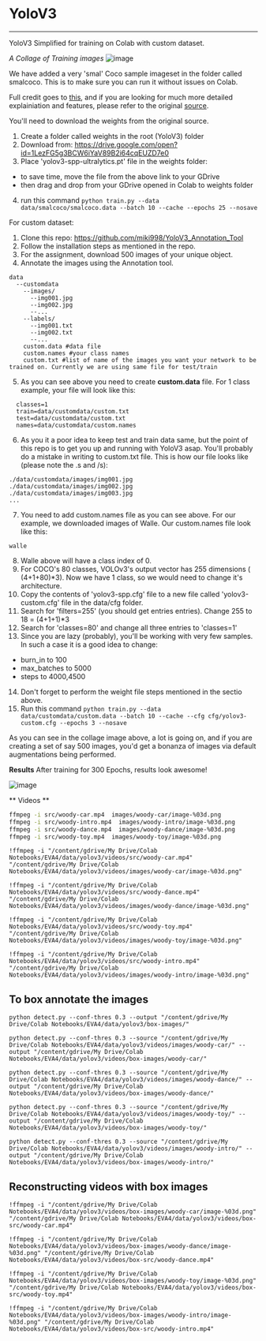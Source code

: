 # YoloV3
________
YoloV3 Simplified for training on Colab with custom dataset.

_A Collage of Training images_
![image](https://github.com/theschoolofai/YoloV3/blob/master/output/train.png)


We have added a very 'smal' Coco sample imageset in the folder called smalcoco. This is to make sure you can run it without issues on Colab.

Full credit goes to [this](https://github.com/ultralytics/yolov3), and if you are looking for much more detailed explainiation and features, please refer to the original [source](https://github.com/ultralytics/yolov3).

You'll need to download the weights from the original source.
1. Create a folder called weights in the root (YoloV3) folder
2. Download from: https://drive.google.com/open?id=1LezFG5g3BCW6iYaV89B2i64cqEUZD7e0
3. Place 'yolov3-spp-ultralytics.pt' file in the weights folder:
  * to save time, move the file from the above link to your GDrive
  * then drag and drop from your GDrive opened in Colab to weights folder
4. run this command
`python train.py --data data/smalcoco/smalcoco.data --batch 10 --cache --epochs 25 --nosave`

For custom dataset:
1. Clone this repo: https://github.com/miki998/YoloV3_Annotation_Tool
2. Follow the installation steps as mentioned in the repo.
3. For the assignment, download 500 images of your unique object.
4. Annotate the images using the Annotation tool.
```
data
  --customdata
    --images/
      --img001.jpg
      --img002.jpg
      --...
    --labels/
      --img001.txt
      --img002.txt
      --...
    custom.data #data file
    custom.names #your class names
    custom.txt #list of name of the images you want your network to be trained on. Currently we are using same file for test/train
```
5. As you can see above you need to create **custom.data** file. For 1 class example, your file will look like this:
```
  classes=1
  train=data/customdata/custom.txt
  test=data/customdata/custom.txt
  names=data/customdata/custom.names
```
6. As you it a poor idea to keep test and train data same, but the point of this repo is to get you up and running with YoloV3 asap. You'll probably do a mistake in writing to custom.txt file. This is how our file looks like (please note the .s and /s):
```
./data/customdata/images/img001.jpg
./data/customdata/images/img002.jpg
./data/customdata/images/img003.jpg
...
```
7. You need to add custom.names file as you can see above. For our example, we downloaded images of Walle. Our custom.names file look like this:
```
walle
```
8. Walle above will have a class index of 0.
9. For COCO's 80 classes, VOLOv3's output vector has 255 dimensions ( (4+1+80)*3). Now we have 1 class, so we would need to change it's architecture.
10. Copy the contents of 'yolov3-spp.cfg' file to a new file called 'yolov3-custom.cfg' file in the data/cfg folder.
11. Search for 'filters=255' (you should get entries entries). Change 255 to 18 = (4+1+1)*3
12. Search for 'classes=80' and change all three entries to 'classes=1'
13. Since you are lazy (probably), you'll be working with very few samples. In such a case it is a good idea to change:
  * burn_in to 100
  * max_batches to 5000
  * steps to 4000,4500
14. Don't forget to perform the weight file steps mentioned in the sectio above.
15. Run this command `python train.py --data data/customdata/custom.data --batch 10 --cache --cfg cfg/yolov3-custom.cfg --epochs 3 --nosave`

As you can see in the collage image above, a lot is going on, and if you are creating a set of say 500 images, you'd get a bonanza of images via default augmentations being performed.


**Results**
After training for 300 Epochs, results look awesome!

![image](https://github.com/theschoolofai/YoloV3/blob/master/output/download.jpeg)


** Videos **

```bash
ffmpeg -i src/woody-car.mp4  images/woody-car/image-%03d.png
ffmpeg -i src/woody-intro.mp4  images/woody-intro/image-%03d.png
ffmpeg -i src/woody-dance.mp4  images/woody-dance/image-%03d.png
ffmpeg -i src/woody-toy.mp4  images/woody-toy/image-%03d.png
```
```
!ffmpeg -i "/content/gdrive/My Drive/Colab Notebooks/EVA4/data/yolov3/videos/src/woody-car.mp4" "/content/gdrive/My Drive/Colab Notebooks/EVA4/data/yolov3/videos/images/woody-car/image-%03d.png"

!ffmpeg -i "/content/gdrive/My Drive/Colab Notebooks/EVA4/data/yolov3/videos/src/woody-dance.mp4" "/content/gdrive/My Drive/Colab Notebooks/EVA4/data/yolov3/videos/images/woody-dance/image-%03d.png"

!ffmpeg -i "/content/gdrive/My Drive/Colab Notebooks/EVA4/data/yolov3/videos/src/woody-toy.mp4" "/content/gdrive/My Drive/Colab Notebooks/EVA4/data/yolov3/videos/images/woody-toy/image-%03d.png"

!ffmpeg -i "/content/gdrive/My Drive/Colab Notebooks/EVA4/data/yolov3/videos/src/woody-intro.mp4" "/content/gdrive/My Drive/Colab Notebooks/EVA4/data/yolov3/videos/images/woody-intro/image-%03d.png"

```

## To box annotate the images

```
python detect.py --conf-thres 0.3 --output "/content/gdrive/My Drive/Colab Notebooks/EVA4/data/yolov3/box-images/"

python detect.py --conf-thres 0.3 --source "/content/gdrive/My Drive/Colab Notebooks/EVA4/data/yolov3/videos/images/woody-car/" --output "/content/gdrive/My Drive/Colab Notebooks/EVA4/data/yolov3/videos/box-images/woody-car/"

python detect.py --conf-thres 0.3 --source "/content/gdrive/My Drive/Colab Notebooks/EVA4/data/yolov3/videos/images/woody-dance/" --output "/content/gdrive/My Drive/Colab Notebooks/EVA4/data/yolov3/videos/box-images/woody-dance/"

python detect.py --conf-thres 0.3 --source "/content/gdrive/My Drive/Colab Notebooks/EVA4/data/yolov3/videos/images/woody-toy/" --output "/content/gdrive/My Drive/Colab Notebooks/EVA4/data/yolov3/videos/box-images/woody-toy/"

python detect.py --conf-thres 0.3 --source "/content/gdrive/My Drive/Colab Notebooks/EVA4/data/yolov3/videos/images/woody-intro/" --output "/content/gdrive/My Drive/Colab Notebooks/EVA4/data/yolov3/videos/box-images/woody-intro/"

```

## Reconstructing videos with box images

```
!ffmpeg -i "/content/gdrive/My Drive/Colab Notebooks/EVA4/data/yolov3/videos/box-images/woody-car/image-%03d.png" "/content/gdrive/My Drive/Colab Notebooks/EVA4/data/yolov3/videos/box-src/woody-car.mp4"

!ffmpeg -i "/content/gdrive/My Drive/Colab Notebooks/EVA4/data/yolov3/videos/box-images/woody-dance/image-%03d.png" "/content/gdrive/My Drive/Colab Notebooks/EVA4/data/yolov3/videos/box-src/woody-dance.mp4"

!ffmpeg -i "/content/gdrive/My Drive/Colab Notebooks/EVA4/data/yolov3/videos/box-images/woody-toy/image-%03d.png" "/content/gdrive/My Drive/Colab Notebooks/EVA4/data/yolov3/videos/box-src/woody-toy.mp4"

!ffmpeg -i "/content/gdrive/My Drive/Colab Notebooks/EVA4/data/yolov3/videos/box-images/woody-intro/image-%03d.png" "/content/gdrive/My Drive/Colab Notebooks/EVA4/data/yolov3/videos/box-src/woody-intro.mp4"


```
